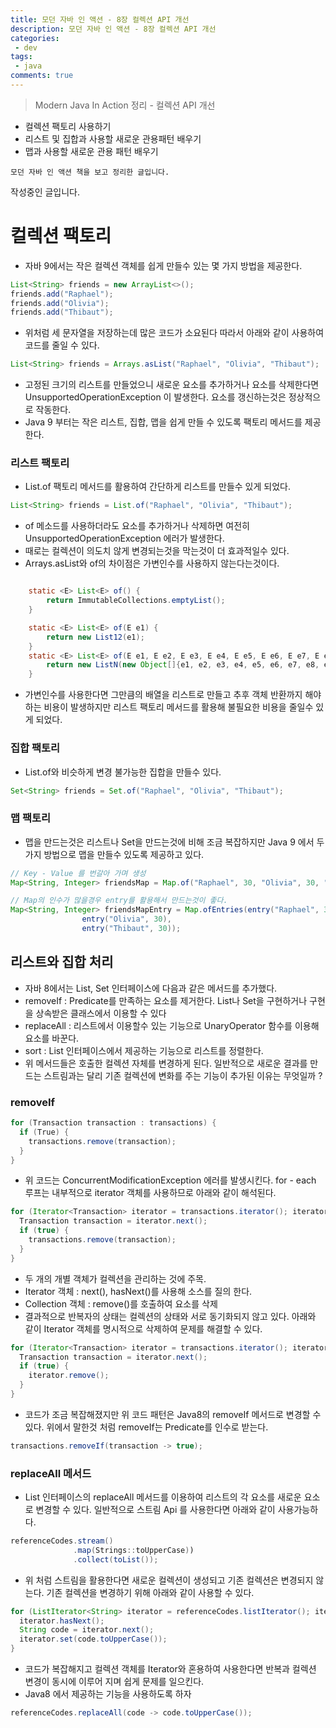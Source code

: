 ```yaml
---
title: 모던 자바 인 액션 - 8장 컬렉션 API 개선
description: 모던 자바 인 액션 - 8장 컬렉션 API 개선
categories:
 - dev
tags:
 - java
comments: true
---
```

> Modern Java In Action 정리 - 컬렉션 API 개선

  * 컬렉션 팩토리 사용하기
  * 리스트 및 집합과 사용할 새로운 관용패턴 배우기
  * 맵과 사용할 새로운 관용 패턴 배우기

`모던 자바 인 액션 책을 보고 정리한 글입니다.` 

작성중인 글입니다.

# 컬렉션 팩토리
* 자바 9에서는 작은 컬렉션 객체를 쉽게 만들수 있는 몇 가지 방법을 제공한다. 
```java
List<String> friends = new ArrayList<>();
friends.add("Raphael");
friends.add("Olivia");
friends.add("Thibaut");
```
* 위처럼 세 문자열을 저장하는데 많은 코드가 소요된다 따라서 아래와 같이 사용하여 코드를 줄일 수 있다.
```java
List<String> friends = Arrays.asList("Raphael", "Olivia", "Thibaut");
```
* 고정된 크기의 리스트를 만들었으니 새로운 요소를 추가하거나 요소를 삭제한다면 UnsupportedOperationException 이 발생한다. 요소를 갱신하는것은 정상적으로 작동한다.
* Java 9 부터는 작은 리스트, 집합, 맵을 쉽게 만들 수 있도록 팩토리 메서드를 제공한다.

### 리스트 팩토리
* List.of 팩토리 메서드를 활용하여 간단하게 리스트를 만들수 있게 되었다.
```java
List<String> friends = List.of("Raphael", "Olivia", "Thibaut");
```
* of 메소드를 사용하더라도 요소를 추가하거나 삭제하면 여전히 UnsupportedOperationException 에러가 발생한다. 
* 때로는 컬렉션이 의도치 않게 변경되는것을 막는것이 더 효과적일수 있다.
* Arrays.asList와 of의 차이점은 가변인수를 사용하지 않는다는것이다. 
```java

    static <E> List<E> of() {
        return ImmutableCollections.emptyList();
    }

    static <E> List<E> of(E e1) {
        return new List12(e1);
    }
    static <E> List<E> of(E e1, E e2, E e3, E e4, E e5, E e6, E e7, E e8, E e9, E e10) {
        return new ListN(new Object[]{e1, e2, e3, e4, e5, e6, e7, e8, e9, e10});
    }
```
* 가변인수를 사용한다면 그만큼의 배열을 리스트로 만들고 추후 객체 반환까지 해야하는 비용이 발생하지만 리스트 팩토리 메서드를 활용해 불필요한 비용을 줄일수 있게 되었다.

### 집합 팩토리
* List.of와 비슷하게 변경 불가능한 집합을 만들수 있다.
```java
Set<String> friends = Set.of("Raphael", "Olivia", "Thibaut");
```

### 맵 팩토리
* 맵을 만드는것은 리스트나 Set을 만드는것에 비해 조금 복잡하지만 Java 9 에서 두가지 방법으로 맵을 만들수 있도록 제공하고 있다.
```java
// Key - Value 를 번갈아 가며 생성
Map<String, Integer> friendsMap = Map.of("Raphael", 30, "Olivia", 30, "Thibaut", 30);

// Map의 인수가 많을경우 entry를 활용해서 만드는것이 좋다.
Map<String, Integer> friendsMapEntry = Map.ofEntries(entry("Raphael", 30),
                entry("Olivia", 30),
                entry("Thibaut", 30));
```

## 리스트와 집합 처리
* 자바 8에서는 List, Set 인터페이스에 다음과 같은 메서드를 추가했다. 
* removeIf : Predicate를 만족하는 요소를 제거한다. List나 Set을 구현하거나 구현을 상속받은 클래스에서 이용할 수 있다
* replaceAll : 리스트에서 이용할수 있는 기능으로 UnaryOperator 함수를 이용해 요소를 바꾼다.
* sort : List 인터페이스에서 제공하는 기능으로 리스트를 정렬한다.
* 위 메서드들은 호출한 컬렉션 자체를 변경하게 된다. 일반적으로 새로운 결과를 만드는 스트림과는 달리 기존 컬렉션에 변화를 주는 기능이 추가된 이유는 무엇일까 ? 

### removeIf
```java
for (Transaction transaction : transactions) {
  if (True) {
    transactions.remove(transaction);
  }
}
```
* 위 코드는 ConcurrentModificationException 에러를 발생시킨다. for - each 루프는 내부적으로 iterator 객체를 사용하므로 아래와 같이 해석된다.
```java
for (Iterator<Transaction> iterator = transactions.iterator(); iterator.hasNext();) {
  Transaction transaction = iterator.next();
  if (true) {
    transactions.remove(transaction);
  }
}
```
* 두 개의 개별 객체가 컬렉션을 관리하는 것에 주목.
* Iterator 객체 : next(), hasNext()를 사용해 소스를 질의 한다.
* Collection 객체 : remove()를 호출하여 요소를 삭제
* 결과적으로 반복자의 상태는 컬렉션의 상태와 서로 동기화되지 않고 있다. 아래와 같이 Iterator 객체를 명시적으로 삭제하여 문제를 해결할 수 있다.
```java
for (Iterator<Transaction> iterator = transactions.iterator(); iterator.hasNext();) {
  Transaction transaction = iterator.next();
  if (true) {
    iterator.remove();
  }
}
```
* 코드가 조금 복잡해졌지만 위 코드 패턴은 Java8의 removeIf 메서드로 변경할 수 있다. 위에서 말한것 처럼 removeIf는 Predicate를 인수로 받는다.
```java
transactions.removeIf(transaction -> true);
```

### replaceAll 메서드
* List 인터페이스의 replaceAll 메서드를 이용하여 리스트의 각 요소를 새로운 요소로 변경할 수 있다. 일반적으로 스트림 Api 를 사용한다면 아래와 같이 사용가능하다.
```java
referenceCodes.stream()
              .map(Strings::toUpperCase))
              .collect(toList());
```
* 위 처럼 스트림을 활용한다면 새로운 컬렉션이 생성되고 기존 컬렉션은 변경되지 않는다. 기존 컬렉션을 변경하기 위해 아래와 같이 사용할 수 있다. 
```java
for (ListIterator<String> iterator = referenceCodes.listIterator(); iterator.hasNext();) {
  iterator.hasNext();
  String code = iterator.next();
  iterator.set(code.toUpperCase());
}
```
* 코드가 복잡해지고 컬렉션 객체를 Iterator와 혼용하여 사용한다면 반복과 컬렉션 변경이 동시에 이루어 지며 쉽게 문제를 일으킨다. 
* Java8 에서 제공하는 기능을 사용하도록 하자
```java
referenceCodes.replaceAll(code -> code.toUpperCase());
```